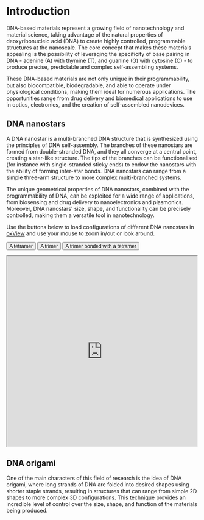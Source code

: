 <!--
.. title: DNA-based materials
.. slug: dna-based-materials
.. date: 2023-07-26 17:09:01 UTC+02:00
.. tags: 
.. category: research
.. link: 
.. description: 
.. type: text
-->

# Introduction

DNA-based materials represent a growing field of nanotechnology and material science, taking advantage of the natural properties of deoxyribonucleic acid (DNA) to create highly controlled, programmable structures at the nanoscale. The core concept that makes these materials appealing is the possibility of leveraging the specificity of base pairing in DNA - adenine (A) with thymine (T), and guanine (G) with cytosine (C) - to produce precise, predictable and complex self-assembling systems.

These DNA-based materials are not only unique in their programmability, but also biocompatible, biodegradable, and able to operate under physiological conditions, making them ideal for numerous applications. The opportunities range from drug delivery and biomedical applications to use in optics, electronics, and the creation of self-assembled nanodevices.

## DNA nanostars

A DNA nanostar is a multi-branched DNA structure that is synthesized using the principles of DNA self-assembly. The branches of these nanostars are formed from double-stranded DNA, and they all converge at a central point, creating a star-like structure. The tips of the branches can be functionalised (for instance with single-stranded sticky ends) to endow the nanostars with the ability of forming inter-star bonds. DNA nanostars can range from a simple three-arm structure to more complex multi-branched systems.

The unique geometrical properties of DNA nanostars, combined with the programmability of DNA, can be exploited for a wide range of applications, from biosensing and drug delivery to nanoelectronics and plasmonics. Moreover, DNA nanostars' size, shape, and functionality can be precisely controlled, making them a versatile tool in nanotechnology.

Use the buttons below to load configurations of different DNA nanostars in [oxView](https://sulcgroup.github.io/oxdna-viewer/) and use your mouse to zoom in/out or look around. 

<button onclick="load_oxview_conf('{{% rel_url dst=/configurations/tetramer.top %}}', '{{% rel_url dst=/configurations/tetramer.dat %}}', 'oxview-frame')">A tetramer</button>
<button onclick="load_oxview_conf('{{% rel_url dst=/configurations/trimer.top %}}', '{{% rel_url dst=/configurations/trimer.dat %}}', 'oxview-frame')">A trimer</button>
<button onclick="load_oxview_conf('{{% rel_url dst=/configurations/trimer_tetramer.top %}}', '{{% rel_url dst=/configurations/trimer_tetramer.dat %}}', 'oxview-frame')">A trimer bonded with a tetramer</button>

<iframe width="99%" height="500"  src="https://sulcgroup.github.io/oxdna-viewer/" id="oxview-frame"></iframe>

## DNA origami

One of the main characters of this field of research is the idea of DNA origami, where long strands of DNA are folded into desired shapes using shorter staple strands, resulting in structures that can range from simple 2D shapes to more complex 3D configurations. This technique provides an incredible level of control over the size, shape, and function of the materials being produced.

